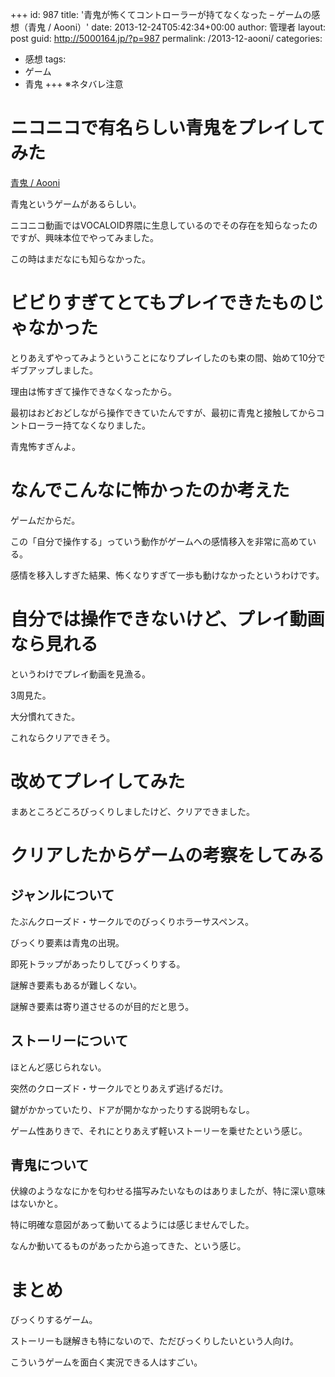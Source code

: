 +++
id: 987
title: '青鬼が怖くてコントローラーが持てなくなった &#8211; ゲームの感想（青鬼 / Aooni）'
date: 2013-12-24T05:42:34+00:00
author: 管理者
layout: post
guid: http://5000164.jp/?p=987
permalink: /2013-12-aooni/
categories:
  - 感想
tags:
  - ゲーム
  - 青鬼
+++
※ネタバレ注意

# ニコニコで有名らしい青鬼をプレイしてみた

[青鬼 / Aooni](http://mygames888.info/aooni.html)
  
青鬼というゲームがあるらしい。
  
ニコニコ動画ではVOCALOID界隈に生息しているのでその存在を知らなったのですが、興味本位でやってみました。
  
この時はまだなにも知らなかった。

# ビビりすぎてとてもプレイできたものじゃなかった

とりあえずやってみようということになりプレイしたのも束の間、始めて10分でギブアップしました。
  
理由は怖すぎて操作できなくなったから。
  
最初はおどおどしながら操作できていたんですが、最初に青鬼と接触してからコントローラー持てなくなりました。
  
青鬼怖すぎんよ。

# なんでこんなに怖かったのか考えた

ゲームだからだ。
  
この「自分で操作する」っていう動作がゲームへの感情移入を非常に高めている。
  
感情を移入しすぎた結果、怖くなりすぎて一歩も動けなかったというわけです。

# 自分では操作できないけど、プレイ動画なら見れる

というわけでプレイ動画を見漁る。
  
3周見た。
  
大分慣れてきた。
  
これならクリアできそう。

# 改めてプレイしてみた

まあところどころびっくりしましたけど、クリアできました。

# クリアしたからゲームの考察をしてみる

## ジャンルについて

たぶんクローズド・サークルでのびっくりホラーサスペンス。
  
びっくり要素は青鬼の出現。
  
即死トラップがあったりしてびっくりする。
  
謎解き要素もあるが難しくない。
  
謎解き要素は寄り道させるのが目的だと思う。

## ストーリーについて

ほとんど感じられない。
  
突然のクローズド・サークルでとりあえず逃げるだけ。
  
鍵がかかっていたり、ドアが開かなかったりする説明もなし。
  
ゲーム性ありきで、それにとりあえず軽いストーリーを乗せたという感じ。

## 青鬼について

伏線のようななにかを匂わせる描写みたいなものはありましたが、特に深い意味はないかと。
  
特に明確な意図があって動いてるようには感じませんでした。
  
なんか動いてるものがあったから追ってきた、という感じ。

# まとめ

びっくりするゲーム。
  
ストーリーも謎解きも特にないので、ただびっくりしたいという人向け。
  
こういうゲームを面白く実況できる人はすごい。